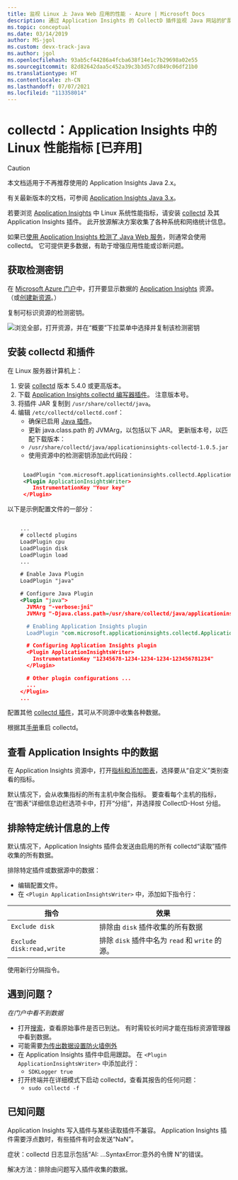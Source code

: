 ```yaml
---
title: 监视 Linux 上 Java Web 应用的性能 - Azure | Microsoft Docs
description: 通过 Application Insights 的 CollectD 插件监视 Java 网站的扩展应用程序性能。
ms.topic: conceptual
ms.date: 03/14/2019
author: MS-jgol
ms.custom: devx-track-java
ms.author: jgol
ms.openlocfilehash: 93ab5cf44286a4fcba638f14e1c7b29698a02e55
ms.sourcegitcommit: 82d82642daa5c452a39c3b3d57cd849c06df21b0
ms.translationtype: HT
ms.contentlocale: zh-CN
ms.lasthandoff: 07/07/2021
ms.locfileid: "113358014"
---
```

# <a name="collectd-linux-performance-metrics-in-application-insights-deprecated"></a>collectd：Application Insights 中的 Linux 性能指标 [已弃用]

> [!CAUTION]
> 本文档适用于不再推荐使用的 Application Insights Java 2.x。
>
> 有关最新版本的文档，可参阅 [Application Insights Java 3.x](./java-in-process-agent.md)。

若要浏览 [Application Insights](./app-insights-overview.md) 中 Linux 系统性能指标，请安装 [collectd](https://collectd.org/) 及其 Application Insights 插件。 此开放源解决方案收集了各种系统和网络统计信息。

如果已[使用 Application Insights 检测了 Java Web 服务][java]，则通常会使用 collectd。 它可提供更多数据，有助于增强应用性能或诊断问题。 

## <a name="get-your-instrumentation-key"></a>获取检测密钥
在 [Microsoft Azure 门户](https://portal.azure.com)中，打开要显示数据的 [Application Insights](./app-insights-overview.md) 资源。 （或[创建新资源](./create-new-resource.md)。）

复制可标识资源的检测密钥。

![浏览全部，打开资源，并在“概要”下拉菜单中选择并复制该检测密钥](./media/java-collectd/instrumentation-key-001.png)

## <a name="install-collectd-and-the-plug-in"></a>安装 collectd 和插件
在 Linux 服务器计算机上：

1. 安装 [collectd](https://collectd.org/) 版本 5.4.0 或更高版本。
2. 下载 [Application Insights collectd 编写器插件](https://github.com/microsoft/ApplicationInsights-Java/tree/main/agent/agent-tooling/src/main/java/com/microsoft/applicationinsights/agent/internal)。 注意版本号。
3. 将插件 JAR 复制到 `/usr/share/collectd/java`。
4. 编辑 `/etc/collectd/collectd.conf`：
   * 确保已启用 [Java 插件](https://collectd.org/wiki/index.php/Plugin:Java)。
   * 更新 java.class.path 的 JVMArg，以包括以下 JAR。 更新版本号，以匹配下载版本：
   * `/usr/share/collectd/java/applicationinsights-collectd-1.0.5.jar`
   * 使用资源中的检测密钥添加此代码段：

```XML

     LoadPlugin "com.microsoft.applicationinsights.collectd.ApplicationInsightsWriter"
     <Plugin ApplicationInsightsWriter>
        InstrumentationKey "Your key"
     </Plugin>
```

以下是示例配置文件的一部分：

```XML

    ...
    # collectd plugins
    LoadPlugin cpu
    LoadPlugin disk
    LoadPlugin load
    ...

    # Enable Java Plugin
    LoadPlugin "java"

    # Configure Java Plugin
    <Plugin "java">
      JVMArg "-verbose:jni"
      JVMArg "-Djava.class.path=/usr/share/collectd/java/applicationinsights-collectd-1.0.5.jar:/usr/share/collectd/java/collectd-api.jar"

      # Enabling Application Insights plugin
      LoadPlugin "com.microsoft.applicationinsights.collectd.ApplicationInsightsWriter"

      # Configuring Application Insights plugin
      <Plugin ApplicationInsightsWriter>
        InstrumentationKey "12345678-1234-1234-1234-123456781234"
      </Plugin>

      # Other plugin configurations ...
      ...
    </Plugin>
    ...
```

配置其他 [collectd 插件](https://collectd.org/wiki/index.php/Table_of_Plugins)，其可从不同源中收集各种数据。

根据其[手册](https://collectd.org/wiki/index.php/First_steps)重启 collectd。

## <a name="view-the-data-in-application-insights"></a>查看 Application Insights 中的数据
在 Application Insights 资源中，打开[指标和添加图表][metrics]，选择要从“自定义”类别查看的指标。

默认情况下，会从收集指标的所有主机中聚合指标。 要查看每个主机的指标，在“图表”详细信息边栏选项卡中，打开“分组”，并选择按 CollectD-Host 分组。

## <a name="to-exclude-upload-of-specific-statistics"></a>排除特定统计信息的上传
默认情况下，Application Insights 插件会发送由启用的所有 collectd“读取”插件收集的所有数据。 

排除特定插件或数据源中的数据：

* 编辑配置文件。 
* 在 `<Plugin ApplicationInsightsWriter>` 中，添加如下指令行：

| 指令 | 效果 |
| --- | --- |
| `Exclude disk` |排除由 `disk` 插件收集的所有数据 |
| `Exclude disk:read,write` |排除 `disk` 插件中名为 `read` 和 `write` 的源。 |

使用新行分隔指令。

## <a name="problems"></a>遇到问题？
*在门户中看不到数据*

* 打开[搜索][diagnostic]，查看原始事件是否已到达。 有时需较长时间才能在指标资源管理器中看到数据。
* 可能需要[为传出数据设置防火墙例外](./ip-addresses.md)
* 在 Application Insights 插件中启用跟踪。 在 `<Plugin ApplicationInsightsWriter>` 中添加此行：
  * `SDKLogger true`
* 打开终端并在详细模式下启动 collectd，查看其报告的任何问题：
  * `sudo collectd -f`

## <a name="known-issue"></a>已知问题

Application Insights 写入插件与某些读取插件不兼容。 Application Insights 插件需要浮点数时，有些插件有时会发送“NaN”。

症状：collectd 日志显示包括“AI: ...SyntaxError:意外的令牌 N”的错误。

解决方法：排除由问题写入插件收集的数据。 

<!--Link references-->

[api]: ./api-custom-events-metrics.md
[apiexceptions]: ./api-custom-events-metrics.md#track-exception
[availability]: ./monitor-web-app-availability.md
[diagnostic]: ./diagnostic-search.md
[eclipse]: app-insights-java-eclipse.md
[java]: java-2x-get-started.md
[javalogs]: java-2x-trace-logs.md
[metrics]: ../essentials/metrics-charts.md

